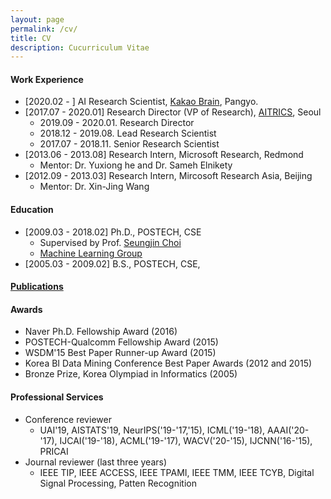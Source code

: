 ```yaml
---
layout: page
permalink: /cv/
title: CV
description: Cucurriculum Vitae
---
```


<h4> Work Experience </h4>

* [2020.02 - ] AI Research Scientist,
  <a href="http://www.kakaobrain.com/">Kakao Brain</a>, Pangyo.
* [2017.07 - 2020.01] Research Director (VP of Research),
  <a href="http://www.aitrics.com">AITRICS</a>, Seoul
  * 2019.09 - 2020.01. Research Director
  * 2018.12 - 2019.08. Lead Research Scientist
  * 2017.07 - 2018.11. Senior Research Scientist
* [2013.06 - 2013.08] Research Intern, Microsoft Research, Redmond
  * Mentor: Dr. Yuxiong he and Dr. Sameh Elnikety
* [2012.09 - 2013.03] Research Intern,
  Mircosoft Research Asia, Beijing
  * Mentor: Dr. Xin-Jing Wang

<h4> Education </h4>

* [2009.03 - 2018.02] Ph.D., POSTECH, CSE
  * Supervised by Prof.
    <a href="http://mlg.postech.ac.kr/~seungjin">Seungjin Choi</a>
  * <a href="http://mlg.postech.ac.kr">Machine Learning Group</a>
* [2005.03 - 2009.02] B.S., POSTECH, CSE,

<h4> <a href="/publications">Publications</a></h4>

<h4> Awards </h4>

* Naver Ph.D. Fellowship Award (2016)
* POSTECH-Qualcomm Fellowship Award (2015)
* WSDM'15 Best Paper Runner-up Award (2015)
* Korea BI Data Mining Conference Best Paper Awards (2012 and 2015)
* Bronze Prize, Korea Olympiad in Informatics (2005)

<h4> Professional Services </h4>

* Conference reviewer
  * UAI'19, AISTATS'19, NeurIPS('19-'17,'15), ICML('19-'18),
    AAAI('20-'17), IJCAI('19-'18),
    ACML('19-'17), WACV('20-'15), IJCNN('16-'15), PRICAI
* Journal reviewer (last three years)
  * IEEE TIP, IEEE ACCESS, IEEE TPAMI, IEEE TMM, IEEE TCYB,
    Digital Signal Processing, Patten Recognition
